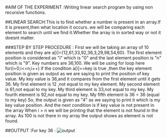 
#AIM OF THE EXPERIMENT :Writing linear search program by using non recursive functions.

##LINEAR SEARCH:This is to find whether a number is present in an array.If it is present,then what location it occurs..we will be comparing each element to search until we find it.Whether the array is in sorted way or not it doesnt matter.

###STEP BY STEP PROCEDURE :
First we will be taking an array of 10 elements and they are a[i]={12,61,33,92,36,3,29,98,54,60}.
The first element position is considered as "i" which is "0" and the last element position is "n" which is "9".
Key numbers are 36,100.
We will be using for loop here for(i=0;i<=n;i++)
if the condition a[i]==key is true ,then the key element position is given as output as we are saying to print the position of key value.
My key value is 36,and it compares from the first element until it gets 36.
My first element is 12 ,not equal to my key element.
My second element is 61,not equal to my key.
My third element is 33,not equal to my key.
My fourth element is 92,not equal to my key.
My fifth element is 36 = 36 (equal to my key)
So, the output is given as "4" as we saying to print it which is my key value position.
And the next condition is if key value is not present in the array When i > n we will be printing that the element is not found in the array.
As 100 is not there in my array the output shows as element is not found.

##OUTPUT :For key 36 :
![output](IMG-20200814WA0010.png)
